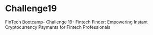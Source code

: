 # Challenge19
FinTech Bootcamp- Challenge 19- Fintech Finder: Empowering Instant Cryptocurrency Payments for Fintech Professionals
